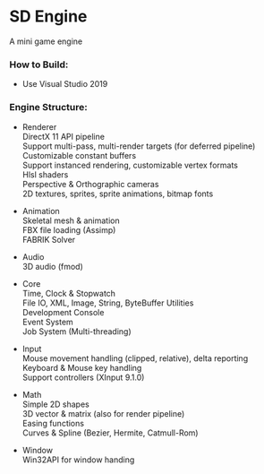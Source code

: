 # SD Engine
A mini game engine

### How to Build:
- Use Visual Studio 2019

### Engine Structure:

- Renderer \
DirectX 11 API pipeline \
Support multi-pass, multi-render targets (for deferred pipeline) \
Customizable constant buffers \
Support instanced rendering, customizable vertex formats \
Hlsl shaders \
Perspective & Orthographic cameras \
2D textures, sprites, sprite animations, bitmap fonts 

- Animation \
Skeletal mesh & animation \
FBX file loading (Assimp) \
FABRIK Solver 
- Audio \
3D audio (fmod) 

- Core \
Time, Clock & Stopwatch \
File IO, XML, Image, String, ByteBuffer Utilities \
Development Console \
Event System \
Job System (Multi-threading) 

- Input \
Mouse movement handling (clipped, relative), delta reporting \
Keyboard & Mouse key handling \
Support controllers (XInput 9.1.0) 

- Math \
Simple 2D shapes \
3D vector & matrix (also for render pipeline) \
Easing functions \
Curves & Spline (Bezier, Hermite, Catmull-Rom) 

- Window \
Win32API for window handing 


